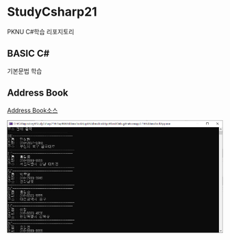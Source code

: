 # StudyCsharp21

PKNU C#학습 리포지토리

## BASIC C#

기본문법 학습

## Address Book

[Address Book소스](https://github.com/vustkdgus/StudyCsharp21/tree/main/chap99/AddressBookApp)


![메뉴 출력](https://github.com/vustkdgus/StudyCsharp21/blob/main/chap99/photo/%EB%A9%94%EB%89%B4%EC%A0%84%EC%B2%B4%EC%B6%9C%EB%A0%A5.png)
